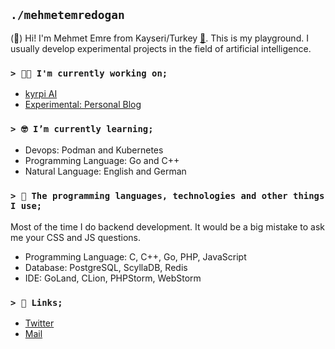 ## ```./mehmetemredogan```

(🤝) Hi! I'm Mehmet Emre from Kayseri/Turkey [📍](https://goo.gl/maps/n4XrvncDpSwbJvwA7). This is my playground. I usually develop experimental projects in the field of artificial intelligence.

### ```> 👨‍💻 I'm currently working on;```

* [kyrpi AI](https://github.com/kyrpi)
* [Experimental: Personal Blog](https://www.mehmetemredogan.com.tr)

### ```> 🤓 I’m currently learning;```

* Devops: Podman and Kubernetes
* Programming Language: Go and C++
* Natural Language: English and German

### ```> 🧰 The programming languages, technologies and other things I use;```

Most of the time I do backend development. It would be a big mistake to ask me your CSS and JS questions.

* Programming Language: C, C++, Go, PHP, JavaScript
* Database: PostgreSQL, ScyllaDB, Redis
* IDE: GoLand, CLion, PHPStorm, WebStorm

### ```> 🔗 Links;```

* [Twitter](https://twitter.com/mehmetemredogan)
* [Mail](mailto:med@mehmetemredogan.com.tr)

